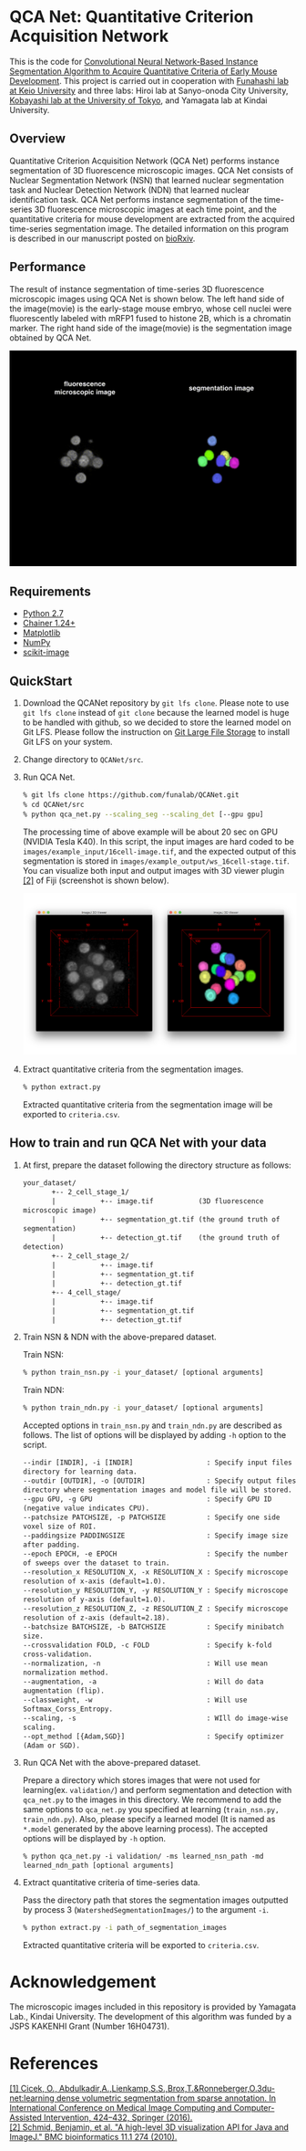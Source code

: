 # QCA Net: Quantitative Criterion Acquisition Network

This is the code for [Convolutional Neural Network-Based Instance Segmentation Algorithm to Acquire Quantitative Criteria of Early Mouse Development](https://doi.org/10.1101/324186).
This project is carried out in cooperation with [Funahashi lab at Keio University](https://fun.bio.keio.ac.jp/) and three labs: Hiroi lab at Sanyo-onoda City University, [Kobayashi lab at the University of Tokyo](http://research.crmind.net/), and Yamagata lab at Kindai University.


## Overview

Quantitative Criterion Acquisition Network (QCA Net) performs instance segmentation of 3D fluorescence microscopic images.
QCA Net consists of Nuclear Segmentation Network (NSN) that learned nuclear segmentation task and Nuclear Detection Network (NDN) that learned nuclear identification task.
QCA Net performs instance segmentation of the time-series 3D fluorescence microscopic images at each time point, and the quantitative criteria for mouse development are extracted from the acquired time-series segmentation image.
The detailed information on this program is described in our manuscript posted on [bioRxiv](https://doi.org/10.1101/324186).


## Performance

The result of instance segmentation of time-series 3D fluorescence microscopic images using QCA Net is shown below.
The left hand side of the image(movie) is the early-stage mouse embryo, whose cell nuclei were fluorescently labeled with mRFP1 fused to histone 2B, which is a chromatin marker. The right hand side of the image(movie) is the segmentation image obtained by QCA Net.

![segmentation_result](raw/segmentation_result.gif)



## Requirements

- [Python 2.7](https://www.python.org/download/releases/2.7/)
- [Chainer 1.24+](https://chainer.org/)
- [Matplotlib](https://matplotlib.org/)
- [NumPy](http://www.numpy.org)
- [scikit-image](http://scikit-image.org/)


## QuickStart

1. Download the QCANet repository by `git lfs clone`. Please note to use `git lfs
   clone` instead of `git clone` because the learned model is huge to be
   handled with github, so we decided to store the learned model on Git LFS.
   Please follow the instruction on [Git Large File Storage](https://git-lfs.github.com) to install Git LFS on your system.
2. Change directory to `QCANet/src`.
3. Run QCA Net.
    ```sh
    % git lfs clone https://github.com/funalab/QCANet.git
    % cd QCANet/src
    % python qca_net.py --scaling_seg --scaling_det [--gpu gpu]
    ```

    The processing time of above example will be about 20 sec on GPU (NVIDIA Tesla K40).
    In this script, the input images are hard coded to be `images/example_input/16cell-image.tif`, and
    the expected output of this segmentation is stored in `images/example_output/ws_16cell-stage.tif`.
    You can visualize both input and output images with 3D viewer plugin [[2]](#ref2) of Fiji (screenshot is shown below).

    ![quick_start](raw/quick_start.png)

4. Extract quantitative criteria from the segmentation images.

    ```sh
    % python extract.py
    ```

    Extracted quantitative criteria from the segmentation image will be exported to `criteria.csv`.

## How to train and run QCA Net with your data

1. At first, prepare the dataset following the directory structure as follows:

    ```
    your_dataset/
           +-- 2_cell_stage_1/
           |           +-- image.tif           (3D fluorescence microscopic image)
           |           +-- segmentation_gt.tif (the ground truth of segmentation)
           |           +-- detection_gt.tif    (the ground truth of detection)
           +-- 2_cell_stage_2/
           |           +-- image.tif
           |           +-- segmentation_gt.tif
           |           +-- detection_gt.tif
           +-- 4_cell_stage/
           |           +-- image.tif
           |           +-- segmentation_gt.tif
           |           +-- detection_gt.tif
    ```

2. Train NSN & NDN with the above-prepared dataset.

    Train NSN:
    ```sh
    % python train_nsn.py -i your_dataset/ [optional arguments]
    ```

    Train NDN:
    ```sh
    % python train_ndn.py -i your_dataset/ [optional arguments]
    ```

    Accepted options in `train_nsn.py` and `train_ndn.py` are described as follows.
    The list of options will be displayed by adding `-h` option to the script.

    ```
    --indir [INDIR], -i [INDIR]                  : Specify input files directory for learning data.
    --outdir [OUTDIR], -o [OUTDIR]               : Specify output files directory where segmentation images and model file will be stored.
    --gpu GPU, -g GPU                            : Specify GPU ID (negative value indicates CPU).
    --patchsize PATCHSIZE, -p PATCHSIZE          : Specify one side voxel size of ROI.
    --paddingsize PADDINGSIZE                    : Specify image size after padding.
    --epoch EPOCH, -e EPOCH                      : Specify the number of sweeps over the dataset to train.
    --resolution_x RESOLUTION_X, -x RESOLUTION_X : Specify microscope resolution of x-axis (default=1.0).
    --resolution_y RESOLUTION_Y, -y RESOLUTION_Y : Specify microscope resolution of y-axis (default=1.0).
    --resolution_z RESOLUTION_Z, -z RESOLUTION_Z : Specify microscope resolution of z-axis (default=2.18).
    --batchsize BATCHSIZE, -b BATCHSIZE          : Specify minibatch size.
    --crossvalidation FOLD, -c FOLD              : Specify k-fold cross-validation.
    --normalization, -n                          : Will use mean normalization method.
    --augmentation, -a                           : Will do data augmentation (flip).
    --classweight, -w                            : Will use Softmax_Corss_Entropy.
    --scaling, -s                                : WIll do image-wise scaling.
    --opt_method [{Adam,SGD}]                    : Specify optimizer (Adam or SGD).
    ```

3. Run QCA Net with the above-prepared dataset.

    Prepare a directory which stores images that were not used for learning(ex. `validation/`) and
    perform segmentation and detection with `qca_net.py` to the images in this directory.
    We recommend to add the same options to `qca_net.py` you specified at learning (`train_nsn.py, train_ndn.py`).
    Also, please specify a learned model (It is named as `*.model` generated by the above learning process).
    The accepted options will be displayed by `-h` option.

    ```
    % python qca_net.py -i validation/ -ms learned_nsn_path -md learned_ndn_path [optional arguments]
    ```


4. Extract quantitative criteria of time-series data.

    Pass the directory path that stores the segmentation images outputted by process 3 (`WatershedSegmentationImages/`) to the argument `-i`.

    ```sh
    % python extract.py -i path_of_segmentation_images
    ```
    Extracted quantitative criteria will be exported to `criteria.csv`.


# Acknowledgement

The microscopic images included in this repository is provided by Yamagata Lab., Kindai University.
The development of this algorithm was funded by a JSPS KAKENHI Grant (Number 16H04731).

# References

<a name="ref1"></a> [[1] Cicek, O., Abdulkadir,A.,Lienkamp,S.S.,Brox,T.&Ronneberger,O.3du-net:learning dense volumetric segmentation from sparse annotation. In International Conference on Medical Image Computing and Computer-Assisted Intervention, 424–432, Springer (2016).](https://link.springer.com/chapter/10.1007/978-3-319-46723-8_49)  
<a name="ref2"></a> [[2] Schmid, Benjamin, et al. "A high-level 3D visualization API for Java and ImageJ." BMC bioinformatics 11.1 274 (2010).](https://bmcbioinformatics.biomedcentral.com/articles/10.1186/1471-2105-11-274)
